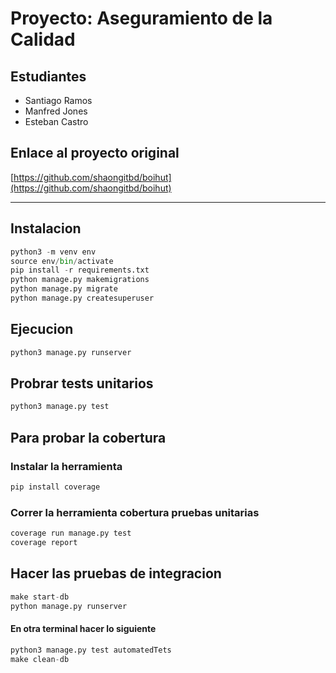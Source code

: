 # Proyecto: Aseguramiento de la Calidad

## Estudiantes
- Santiago Ramos
- Manfred Jones
- Esteban Castro

## Enlace al proyecto original
[https://github.com/shaongitbd/boihut](https://github.com/shaongitbd/boihut)

---
## Instalacion
```python
python3 -m venv env
source env/bin/activate
pip install -r requirements.txt
python manage.py makemigrations
python manage.py migrate
python manage.py createsuperuser
```

## Ejecucion
```python
python3 manage.py runserver
```

## Probrar tests unitarios
```python
python3 manage.py test
```

## Para probar la cobertura
### Instalar la herramienta
```python
pip install coverage
```
### Correr la herramienta cobertura pruebas unitarias
```python
coverage run manage.py test
coverage report
```

## Hacer las pruebas de integracion
```python
make start-db
python manage.py runserver
```
#### En otra terminal hacer lo siguiente
```python
python3 manage.py test automatedTets
make clean-db
```